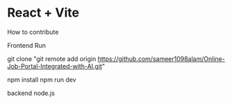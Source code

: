# React + Vite

How to contribute

Frontend Run 

git clone "git remote add origin https://github.com/sameer1098alam/Online-Job-Portal-Integrated-with-AI.git"


npm install 
npm run dev


backend 
node.js

